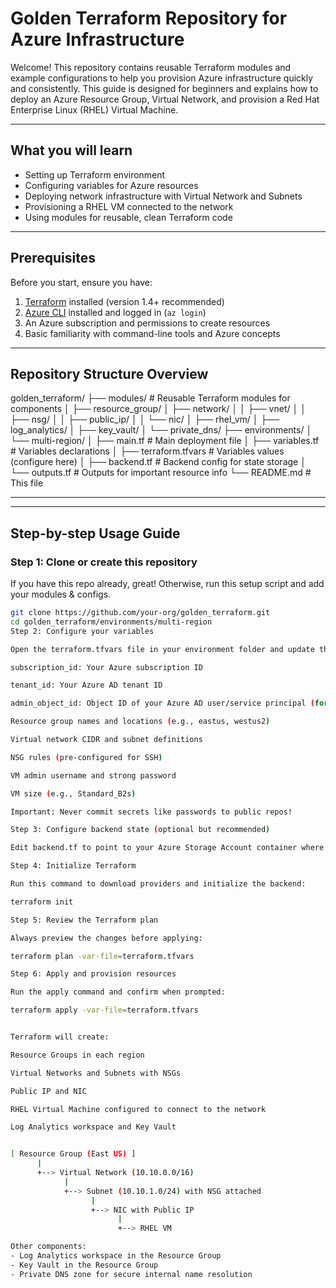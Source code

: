 # Golden Terraform Repository for Azure Infrastructure

Welcome! This repository contains reusable Terraform modules and example configurations to help you provision Azure infrastructure quickly and consistently. This guide is designed for beginners and explains how to deploy an Azure Resource Group, Virtual Network, and provision a Red Hat Enterprise Linux (RHEL) Virtual Machine.

---

## What you will learn

- Setting up Terraform environment
- Configuring variables for Azure resources
- Deploying network infrastructure with Virtual Network and Subnets
- Provisioning a RHEL VM connected to the network
- Using modules for reusable, clean Terraform code

---

## Prerequisites

Before you start, ensure you have:

1. [Terraform](https://learn.hashicorp.com/tutorials/terraform/install-cli) installed (version 1.4+ recommended)
2. [Azure CLI](https://docs.microsoft.com/en-us/cli/azure/install-azure-cli) installed and logged in (`az login`)
3. An Azure subscription and permissions to create resources
4. Basic familiarity with command-line tools and Azure concepts

---

## Repository Structure Overview

golden_terraform/
├── modules/ # Reusable Terraform modules for components
│ ├── resource_group/
│ ├── network/
│ │ ├── vnet/
│ │ ├── nsg/
│ │ ├── public_ip/
│ │ └── nic/
│ ├── rhel_vm/
│ ├── log_analytics/
│ ├── key_vault/
│ └── private_dns/
├── environments/
│ └── multi-region/
│ ├── main.tf # Main deployment file
│ ├── variables.tf # Variables declarations
│ ├── terraform.tfvars # Variables values (configure here)
│ ├── backend.tf # Backend config for state storage
│ └── outputs.tf # Outputs for important resource info
└── README.md # This file


---

---

## Step-by-step Usage Guide

### Step 1: Clone or create this repository

If you have this repo already, great! Otherwise, run this setup script and add your modules & configs.

```bash
git clone https://github.com/your-org/golden_terraform.git
cd golden_terraform/environments/multi-region
Step 2: Configure your variables

Open the terraform.tfvars file in your environment folder and update the values:

subscription_id: Your Azure subscription ID

tenant_id: Your Azure AD tenant ID

admin_object_id: Object ID of your Azure AD user/service principal (for Key Vault access)

Resource group names and locations (e.g., eastus, westus2)

Virtual network CIDR and subnet definitions

NSG rules (pre-configured for SSH)

VM admin username and strong password

VM size (e.g., Standard_B2s)

Important: Never commit secrets like passwords to public repos!

Step 3: Configure backend state (optional but recommended)

Edit backend.tf to point to your Azure Storage Account container where Terraform state will be stored securely.

Step 4: Initialize Terraform

Run this command to download providers and initialize the backend:

terraform init

Step 5: Review the Terraform plan

Always preview the changes before applying:

terraform plan -var-file=terraform.tfvars

Step 6: Apply and provision resources

Run the apply command and confirm when prompted:

terraform apply -var-file=terraform.tfvars


Terraform will create:

Resource Groups in each region

Virtual Networks and Subnets with NSGs

Public IP and NIC

RHEL Virtual Machine configured to connect to the network

Log Analytics workspace and Key Vault


[ Resource Group (East US) ]
      |
      +--> Virtual Network (10.10.0.0/16)
            |
            +--> Subnet (10.10.1.0/24) with NSG attached
                  |
                  +--> NIC with Public IP
                        |
                        +--> RHEL VM

Other components:
- Log Analytics workspace in the Resource Group
- Key Vault in the Resource Group
- Private DNS zone for secure internal name resolution


